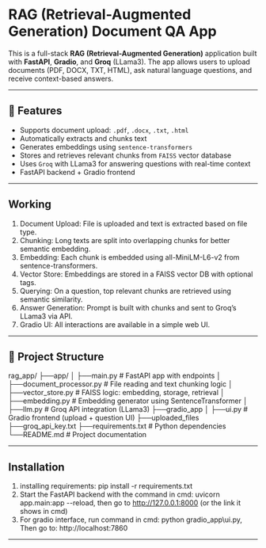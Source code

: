 #  RAG (Retrieval-Augmented Generation) Document QA App

This is a full-stack **RAG (Retrieval-Augmented Generation)** application built with **FastAPI**, **Gradio**, and **Groq** (LLama3). The app allows users to upload documents (PDF, DOCX, TXT, HTML), ask natural language questions, and receive context-based answers.

---

## 🚀 Features

-  Supports document upload: `.pdf`, `.docx`, `.txt`, `.html`
-  Automatically extracts and chunks text
-  Generates embeddings using `sentence-transformers`
-  Stores and retrieves relevant chunks from `FAISS` vector database
-  Uses `Groq` with LLama3 for answering questions with real-time context
-  FastAPI backend + Gradio frontend

---

## Working
1. Document Upload: File is uploaded and text is extracted based on file type.
2. Chunking: Long texts are split into overlapping chunks for better semantic embedding.
3. Embedding: Each chunk is embedded using all-MiniLM-L6-v2 from sentence-transformers.
4. Vector Store: Embeddings are stored in a FAISS vector DB with optional tags.
5. Querying: On a question, top relevant chunks are retrieved using semantic similarity.
6. Answer Generation: Prompt is built with chunks and sent to Groq’s LLama3 via API.
7. Gradio UI: All interactions are available in a simple web UI.

---

## 📂 Project Structure
rag_app/
├──app/
│ ├──main.py # FastAPI app with endpoints
│ ├──document_processor.py # File reading and text chunking logic
│ ├──vector_store.py # FAISS logic: embedding, storage, retrieval
│ ├──embedding.py # Embedding generator using SentenceTransformer
│ ├──llm.py # Groq API integration (LLama3)
├──gradio_app
│ ├──ui.py # Gradio frontend (upload + question UI)
├──uploaded_files
├──groq_api_key.txt
├──requirements.txt # Python dependencies
└──README.md # Project documentation

---

## Installation
1. installing requirements: pip install -r requirements.txt
2. Start the FastAPI backend with the command in cmd: uvicorn app.main:app --reload, then go to http://127.0.0.1:8000 (or the link it shows in cmd)
3. For gradio interface, run command in cmd: python gradio_app\ui.py, Then go to: http://localhost:7860

---



